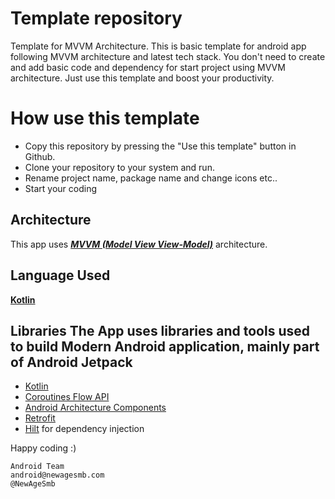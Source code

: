 # Template repository

Template for MVVM Architecture.
This is basic template for android app following MVVM architecture and latest tech stack.
You don't need to create and add basic code and dependency for start project using MVVM architecture. Just use this template and boost your productivity.

# How use this template
- Copy this repository by pressing the "Use this template" button in Github.
- Clone your repository to your system and run.
- Rename project name, package name and change icons etc..
- Start your coding

## Architecture
This app uses [***MVVM (Model View View-Model)***](https://developer.android.com/jetpack/docs/guide#recommended-app-arch) architecture.

## Language Used
[**Kotlin**](https://kotlinlang.org/docs/reference/android-overview.html)

## Libraries The App uses libraries and tools used to build Modern Android application, mainly part of Android Jetpack
- [Kotlin](https://kotlinlang.org/)
- [Coroutines Flow API](https://kotlinlang.org/docs/coroutines-basics.html)
- [Android Architecture Components](https://developer.android.com/topic/libraries/architecture)
- [Retrofit](https://square.github.io/retrofit/)
- [Hilt](https://dagger.dev/hilt/) for dependency injection

Happy coding :)


```
Android Team
android@newagesmb.com
@NewAgeSmb
```